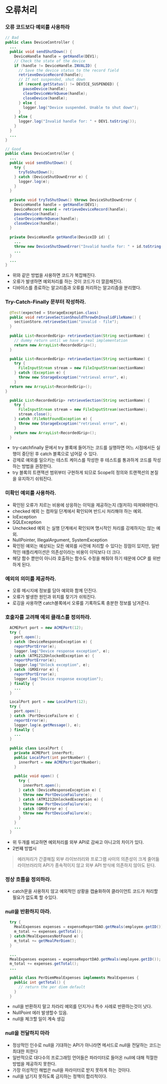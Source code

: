  # 오류처리

### 오류 코드보다 예외를 사용하라

```java
// Bad
public class DeviceController {
  ...
  public void sendShutDown() {
    DeviceHandle handle = getHandle(DEV1);
    // Check the state of the device
    if (handle != DeviceHandle.INVALID) {
      // Save the device status to the record field
      retrieveDeviceRecord(handle);
      // If not suspended, shut down
      if (record.getStatus() != DEVICE_SUSPENDED) {
        pauseDevice(handle);
        clearDeviceWorkQueue(handle);
        closeDevice(handle);
      } else {
        logger.log("Device suspended. Unable to shut down");
      }
    } else {
      logger.log("Invalid handle for: " + DEV1.toString());
    }
  }
  ...
}
```
```java
// Good
public class DeviceController {
  ...
  public void sendShutDown() {
    try {
      tryToShutDown();
    } catch (DeviceShutDownError e) {
      logger.log(e);
    }
  }
    
  private void tryToShutDown() throws DeviceShutDownError {
    DeviceHandle handle = getHandle(DEV1);
    DeviceRecord record = retrieveDeviceRecord(handle);
    pauseDevice(handle); 
    clearDeviceWorkQueue(handle); 
    closeDevice(handle);
  }
  
  private DeviceHandle getHandle(DeviceID id) {
    ...
    throw new DeviceShutDownError("Invalid handle for: " + id.toString());
    ...
  }
  ...
}
```

- 위와 같은 방법을 사용하면 코드가 복잡해진다.
- 오류가 발생하면 예외처리를 하는 것이 코드가 더 깔끔해진다.
- 디바이스를 종료하는 알고리즘과 오류를 처리하는 알고리즘을 분리했다.

### Try-Catch-Finally 문부터 작성하라.

```java
  @Test(expected = StorageException.class)
  public void retrieveSectionShouldThrowOnInvalidFileName() {
    sectionStore.retrieveSection("invalid - file");
  }
  
  public List<RecordedGrip> retrieveSection(String sectionName) {
    // dummy return until we have a real implementation
    return new ArrayList<RecordedGrip>();
  }
```
```java
  public List<RecordedGrip> retrieveSection(String sectionName) {
    try {
      FileInputStream stream = new FileInputStream(sectionName)
    } catch (Exception e) {
      throw new StorageException("retrieval error", e);
    }
  return new ArrayList<RecordedGrip>();
}
```
```java
  public List<RecordedGrip> retrieveSection(String sectionName) {
    try {
      FileInputStream stream = new FileInputStream(sectionName);
      stream.close();
    } catch (FileNotFoundException e) {
      throw new StorageException("retrieval error", e);
    }
    return new ArrayList<RecordedGrip>();
  }
```

 - try-catchfinally 문에서 try 블록에 들어가는 코드를 실행하면 어느 시점에서든 실행이 중단된 후 catch 블록으로 넘어갈 수 있다.
- 강제로 예외를 일으키는 테스트 케이스를 작성한 후 테스트를 통과하게 코드를 작성하는 방법을 권장한다.
- try 블록의 트랜잭션 범위부터 구현하게 되므로 Scope의 정의와 트랜잭션의 본질을 유지하기 쉬워진다.

### 미확인 예외를 사용하라.

- 확인된 오류가 치르는 비용에 상응하는 이익을 제공하는지 (철저히) 따져봐야한다.
- checked 예외 는 컴파일 단계에서 확인되며 반드시 처리해야 하는 예외.
- IoException
- SQLException
- Unchecked 예외 는 실행 단계에서 확인되며 명시적인 처리를 강제하지는 않는 예외.
- NullPointer, IllegalArgument, SystemException
- 확인된 예외는 예상되는 모든 예외를 사전에 처리할 수 있다는 장점이 있지만, 일반적인 애플리케이션은 의존성이라는 비용이 이익보다 더 크다.
- 해당 함수 뿐만이 아니라 호출하는 함수도 수정을 해줘야 하기 때문에 OCP 를 위반하게 된다.

### 예외의 의미를 제공하라.

- 오류 메시지에 정보를 담아 예외와 함께 던진다.
- 오류가 발생한 원인과 위치를 찾기가 쉬워진다.
- 로깅을 사용하면 catch블록에서 오류를 기록하도록 충분한 정보를 남겨준다.

### 호출자를 고려해 예외 클래스를 정의하라.

```java
  ACMEPort port = new ACMEPort(12);
  try {
    port.open();
  } catch (DeviceResponseException e) {
    reportPortError(e);
    logger.log("Device response exception", e);
  } catch (ATM1212UnlockedException e) {
    reportPortError(e);
    logger.log("Unlock exception", e);
  } catch (GMXError e) {
    reportPortError(e);
    logger.log("Device response exception");
  } finally {
    ...
  }
```
```java
  LocalPort port = new LocalPort(12);
  try {
    port.open();
  } catch (PortDeviceFailure e) {
    reportError(e);
    logger.log(e.getMessage(), e);
  } finally {
    ...
  }
  
  public class LocalPort {
    private ACMEPort innerPort;
    public LocalPort(int portNumber) {
      innerPort = new ACMEPort(portNumber);
    }
    
    public void open() {
      try {
        innerPort.open();
      } catch (DeviceResponseException e) {
        throw new PortDeviceFailure(e);
      } catch (ATM1212UnlockedException e) {
        throw new PortDeviceFailure(e);
      } catch (GMXError e) {
        throw new PortDeviceFailure(e);
      }
    }
    ...
  }
```

- 위 두개를 비교하면 예외처리를 외부 API로 감싸고 아니고의 차이가 있다.
- 2번쨰 방법시
> 에러처리가 간결해짐
> 외부 라이브러리와 프로그램 사이의 의존성이 크게 줄어듦
> 라이브러리의 API가 종속적이지 않고 외부 API 방식에 의존하지 않아도 된다.

### 정상 흐름을 정의하라.

- catch문을 사용하지 않고 예외적인 상황을 캡슐화하여 클라이언트 코드가 처리할 필요가 없도록 할 수있다.


### null을 반환하지 마라.

```java
  try {
    MealExpenses expenses = expenseReportDAO.getMeals(employee.getID());
    m_total += expenses.getTotal();
  } catch(MealExpensesNotFound e) {
    m_total += getMealPerDiem();
  }
```
```java
  ...
  MealExpenses expenses = expenseReportDAO.getMeals(employee.getID());
  m_total += expenses.getTotal();
  ...
  
  public class PerDiemMealExpenses implements MealExpenses {
    public int getTotal() {
      // return the per diem default
    }
  }
```

- null을 반환하지 말고 차라리 예외를 던지거나 특수 사례로 반환하는것이 낫다.
- NullPoint 에러 발생할수 있음.
- null을 체크할 일이 계속 생김

### null을 전달하지 마라

- 정상적인 인수로 null을 기대하는 API가 아니라면 메서드로 null을
전달하는 코드는 최대한 피한다
- 일반적으로 대다수의 프로그래밍 언어들은 파라미터로 들어온 null에 대해 적절한 방법을 제공하지 못한다.
- 가장 이성적인 해법은 null을 파라미터로 받지 못하게 하는 것이다.
- null을 넘기지 못하도록 금지하는 정책이 합리적이다. 
